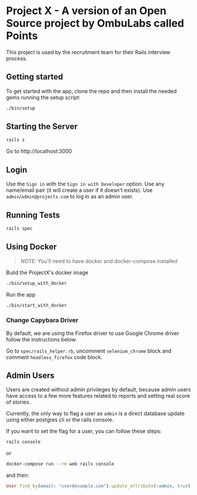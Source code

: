 # Project X - A version of an Open Source project by OmbuLabs called Points

This project is used by the recruitment team for their Rails interview process.

## Getting started

To get started with the app, clone the repo and then install the needed gems running the setup script:

```bash
./bin/setup
```

## Starting the Server

```bash
rails s
```

Go to http://localhost:3000

## Login

Use the `Sign in` with the `Sign in with Developer` option. Use any name/email pair (it will create a user if it doesn't exists). Use `admin`/`admin@projectx.com` to log in as an admin user.

## Running Tests

```bash
rails spec
```

## Using Docker

> NOTE: You'll need to have docker and docker-compose installed

Build the ProjectX's docker image

```bash
./bin/setup_with_docker
```

Run the app

```bash
./bin/start_with_docker
```

### Change Capybara Driver

By default, we are using the Firefox driver to use Google Chrome driver
follow the instructions below.

Go to `spec/rails_helper.rb`,
uncomment `selenium_chrome` block and comment `headless_firefox` code block.

## Admin Users

Users are created without admin privileges by default, because admin users have access to a few more features related to reports and setting real score of stories.

Currently, the only way to flag a user as `admin` is a direct database update using either postgres cli or the rails console.

If you want to set the flag for a user, you can follow these steps:

```bash
rails console
```

or

```bash
docker-compose run --rm web rails console
```

and then:

```ruby
User.find_by(email: "user@example.com").update_attribute(:admin, true)
```
